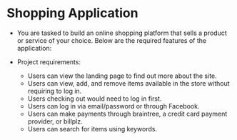 # Shopping Application

- You are tasked to build an online shopping platform that sells a product or service of your choice. Below are the required features of the application:

- Project requirements:
  - Users can view the landing page to find out more about the site.
  - Users can view, add, and remove items available in the store without requiring to log in.
  - Users checking out would need to log in first.
  - Users can log in via email/password or through Facebook.
  - Users can make payments through braintree, a credit card payment provider, or billplz.
  - Users can search for items using keywords.
